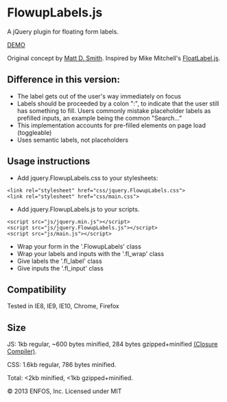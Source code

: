 FlowupLabels.js
===============

A jQuery plugin for floating form labels.  

[DEMO](http://enfos.com/FlowupLabels.js/demo/)

Original concept by [Matt D. Smith](http://dribbble.com/shots/1254439--GIF-Mobile-Form-Interaction). Inspired by Mike Mitchell's [FloatLabel.js](https://github.com/m10l/FloatLabel.js).


Difference in this version: 
----

* The label gets out of the user's way immediately on focus
* Labels should be proceeded by a colon ":", to indicate that the user still has something to fill. Users commonly mistake placeholder labels as prefilled inputs, an example being the common "Search..."
* This implementation accounts for pre-filled elements on page load (toggleable)
* Uses semantic labels, not placeholders


Usage instructions
-----

* Add jquery.FlowupLabels.css to your stylesheets:

```
<link rel="stylesheet" href="css/jquery.FlowupLabels.css">
<link rel="stylesheet" href="css/main.css">
```


* Add jquery.FlowupLabels.js to your scripts.

```
<script src="js/jquery.min.js"></script>
<script src="js/jquery.FlowupLabels.js"></script>
<script src="js/main.js"></script>
```



* Wrap your form in the '.FlowupLabels' class
* Wrap your labels and inputs with the '.fl_wrap' class
* Give labels the '.fl_label' class
* Give inputs the '.fl_input' class



Compatibility
-----
Tested in IE8, IE9, IE10, Chrome, Firefox

Size
-----
JS:  1kb regular, ~600 bytes minified, 284 bytes gzipped+minified [(Closure Compiler)](http://closure-compiler.appspot.com/home).

CSS: 1.6kb regular, 786 bytes minified.

Total: <2kb minified, <1kb gzipped+minified.



&copy; 2013 ENFOS, Inc.
Licensed under MIT